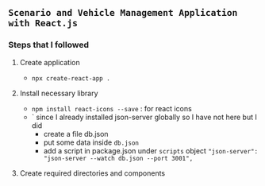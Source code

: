 ## **`Scenario and Vehicle Management Application with React.js`**

### Steps that I followed

1. Create application 
   - `npx create-react-app .`

2. Install necessary library
   - `npm install react-icons --save` : for react icons
   - ` since I already installed json-server globally so I have not here but I did
       - create a file db.json
       - put some data inside `db.json`
       - add a script in package.json under `scripts` object `"json-server": "json-server --watch db.json --port 3001",`

3. Create required directories and components      
